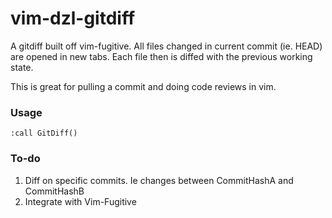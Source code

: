 # vim-dzl-gitdiff

A gitdiff built off vim-fugitive.
All files changed in current commit (ie. HEAD) are opened in new tabs. Each file then is diffed with the previous working state. 

This is great for pulling a commit and doing code reviews in vim.

### Usage

`:call GitDiff()`

### To-do

1. Diff on specific commits. Ie changes between CommitHashA and CommitHashB
2. Integrate with Vim-Fugitive
